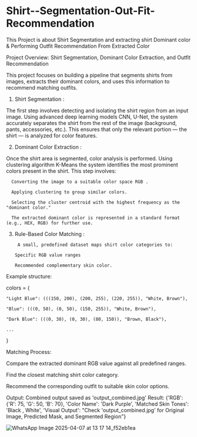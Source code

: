 # Shirt--Segmentation-Out-Fit-Recommendation
This Project is about Shirt Segmentation and extracting shirt Dominant color &amp; Performing Outfit Recommendation From Extracted Color 

Project Overview:
Shirt Segmentation, Dominant Color Extraction, and Outfit Recommendation

This project focuses on building a pipeline that segments shirts from images, extracts their dominant colors, and uses this information to recommend matching outfits.

1. Shirt Segmentation :

The first step involves detecting and isolating the shirt region from an input image. Using advanced deep learning models  CNN, U-Net, the system accurately separates the shirt from the rest of the image (background, pants, accessories, etc.). This ensures that only the relevant portion — the shirt — is analyzed for color features.

2. Dominant Color Extraction :
   
Once the shirt area is segmented, color analysis is performed. Using clustering algorithm K-Means the system identifies the most prominent colors present in the shirt. This step involves:

      Converting the image to a suitable color space RGB .

      Applying clustering to group similar colors.

      Selecting the cluster centroid with the highest frequency as the "dominant color."

      The extracted dominant color is represented in a standard format (e.g., HEX, RGB) for further use.
      
      
3. Rule-Based Color Matching :
   
        A small, predefined dataset maps shirt color categories to:

       Specific RGB value ranges

       Recommended complementary skin color.

Example structure:

colors = {

    "Light Blue": (((150, 200), (200, 255), (220, 255)), "White, Brown"),
    
    "Blue": (((0, 50), (0, 50), (150, 255)), "White, Brown"),
    
    "Dark Blue": (((0, 30), (0, 30), (80, 150)), "Brown, Black"),
    
    ...
}

Matching Process:

Compare the extracted dominant RGB value against all predefined ranges.

Find the closest matching shirt color category.

Recommend the corresponding outfit to suitable skin color options.

Output:
Combined output saved as 'output_combined.jpg'
Result: {'RGB': {'R': 75, 'G': 50, 'B': 70}, 'Color Name': 'Dark Purple', 'Matched Skin Tones': 'Black , White', 'Visual Output': "Check 'output_combined.jpg' for Original Image, Predicted Mask, and Segmented Region"}

![WhatsApp Image 2025-04-07 at 13 17 14_f52eb1ea](https://github.com/user-attachments/assets/c0c90a2d-10a2-496c-bf59-22e2b3fca142)

